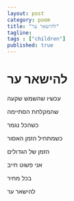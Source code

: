 ```yaml
---
layout: post 
category: poem
title: "להישאר ער"
tagline: 
tags : ["children"] 
published: true
---
```


# להישאר ער

עכשיו שהשמש שקעה

שהמקלחת הסתיימה

כשהכל נגמר

כשמתחיל הזמן האסור

הזמן של הגדולים

אני פשוט חייב

בכל מחיר

להישאר ער
